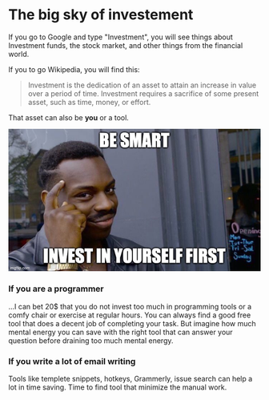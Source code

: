 # The big sky of investement

If you go to Google and type "Investment", you will see things about Investment funds, the stock market, and other things from the financial world.

If you to go Wikipedia, you will find this:

> Investment is the dedication of an asset to attain an increase in value over a period of time. Investment requires a sacrifice of some present asset, such as time, money, or effort.

That asset can also be **you** or a tool.

![](../memes/invest-in-you-1.jpeg)

### If you are a programmer

...I can bet 20$ that you do not invest too much in programming tools or a comfy chair or exercise at regular hours. You can always find a good free tool that does a decent job of completing your task. But imagine how much mental energy you can save with the right tool that can answer your question before draining too much mental energy.


### If you write a lot of email writing

Tools like templete snippets, hotkeys, Grammerly, issue search can help a lot in time saving. Time to find tool that minimize the manual work.
